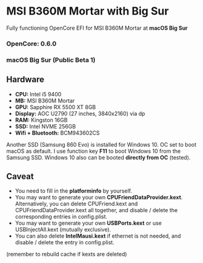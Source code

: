 # MSI B360M Mortar with Big Sur
Fully functioning OpenCore EFI for MSI B360M Mortar at **macOS Big Sur**

### OpenCore: 0.6.0
### macOS Big Sur (Public Beta 1)

## Hardware
- **CPU:** Intel i5 9400
- **MB:** MSI B360M Mortar
- **GPU:** Sapphire RX 5500 XT 8GB
- **Display:** AOC U2790 (27 inches, 3840x2160) via dp
- **RAM:** Kingston 16GB
- **SSD:** Intel NVME 256GB
- **Wifi + Bluetooth:** BCM943602CS

Another SSD (Samsung 860 Evo) is installed for Windows 10. OC set to boot macOS as default. I use function key **F11** to boot Windows 10 from the Samsung SSD.
Windows 10 also can be booted **directly from OC** (tested).

## Caveat

- You need to fill in the **platforminfo** by yourself.
- You may want to generate your own **CPUFriendDataProvider.kext**. Alternatively, you can delete CPUFriend.kext and CPUFriendDataProvider.kext all together, and disable / delete the corresponding entries in config.plist.
- You may want to generate your own **USBPorts.kext** or use USBInjectAll.kext (mutually exclusive).
- You can also delete **IntelMausi.kext** if ethernet is not needed, and disable / delete the entry in config.plist.

(remember to rebuild cache if kexts are deleted)
